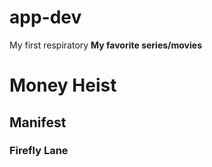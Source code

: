 # app-dev
My first respiratory
**My favorite series/movies**
<h1> Money Heist </h1>
<h2> Manifest </h2>
<h3> Firefly Lane </h3>
